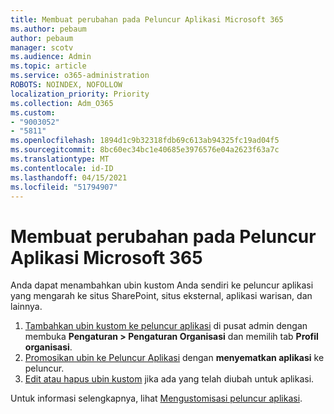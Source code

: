 ```yaml
---
title: Membuat perubahan pada Peluncur Aplikasi Microsoft 365
ms.author: pebaum
author: pebaum
manager: scotv
ms.audience: Admin
ms.topic: article
ms.service: o365-administration
ROBOTS: NOINDEX, NOFOLLOW
localization_priority: Priority
ms.collection: Adm_O365
ms.custom:
- "9003052"
- "5811"
ms.openlocfilehash: 1894d1c9b32318fdb69c613ab94325fc19ad04f5
ms.sourcegitcommit: 8bc60ec34bc1e40685e3976576e04a2623f63a7c
ms.translationtype: MT
ms.contentlocale: id-ID
ms.lasthandoff: 04/15/2021
ms.locfileid: "51794907"
---
```

# <a name="make-changes-to-the-microsoft-365-app-launcher"></a>Membuat perubahan pada Peluncur Aplikasi Microsoft 365

Anda dapat menambahkan ubin kustom Anda sendiri ke peluncur aplikasi yang mengarah ke situs SharePoint, situs eksternal, aplikasi warisan, dan lainnya.

1. [Tambahkan ubin kustom ke peluncur aplikasi](https://docs.microsoft.com/microsoft-365/admin/manage/customize-the-app-launcher) di pusat admin dengan membuka **Pengaturan > Pengaturan Organisasi** dan memilih tab **Profil organisasi**.
2. [Promosikan ubin ke Peluncur Aplikasi](https://docs.microsoft.com/microsoft-365/admin/manage/customize-the-app-launcher#promote-the-tile-to-app-launcher) dengan **menyematkan aplikasi** ke peluncur.
3. [Edit atau hapus ubin kustom](https://docs.microsoft.com/microsoft-365/admin/manage/customize-the-app-launcher#edit-or-delete-a-custom-tile) jika ada yang telah diubah untuk aplikasi.

Untuk informasi selengkapnya, lihat [Mengustomisasi peluncur aplikasi](https://docs.microsoft.com/microsoft-365/admin/manage/customize-the-app-launcher).
